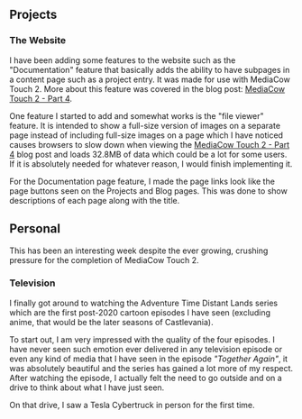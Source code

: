 ## Projects

### The Website
I have been adding some features to the website such as the "Documentation" feature that basically adds the ability to have subpages in a content page such as a project entry. It was made for use with MediaCow Touch 2. More about this feature was covered in the blog post: [MediaCow Touch 2 - Part 4](../mct2_p4/).

One feature I started to add and somewhat works is the "file viewer" feature. It is intended to show a full-size version of images on a separate page instead of including full-size images on a page which I have noticed causes browsers to slow down when viewing the [MediaCow Touch 2 - Part 4](../mct2_p4/) blog post and loads 32.8MB of data which could be a lot for some users. If it is absolutely needed for whatever reason, I would finish implementing it.

For the Documentation page feature, I made the page links look like the page buttons seen on the Projects and Blog pages. This was done to show descriptions of each page along with the title. 

## Personal
This has been an interesting week despite the ever growing, crushing pressure for the completion of MediaCow Touch 2. 

### Television
I finally got around to watching the Adventure Time Distant Lands series which are the first post-2020 cartoon episodes I have seen (excluding anime, that would be the later seasons of Castlevania). 

To start out, I am very impressed with the quality of the four episodes. I have never seen such emotion ever delivered in any television episode or even any kind of media that I have seen in the episode *"Together Again"*, it was absolutely beautiful and the series has gained a lot more of my respect. After watching the episode, I actually felt the need to go outside and on a drive to think about what I have just seen.

On that drive, I saw a Tesla Cybertruck in person for the first time.